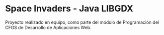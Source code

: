 # Space Invaders - Java LIBGDX

Proyecto realizado en equipo, como parte del módulo de Programación del CFGS de Desarrollo de Aplicaciones Web.
